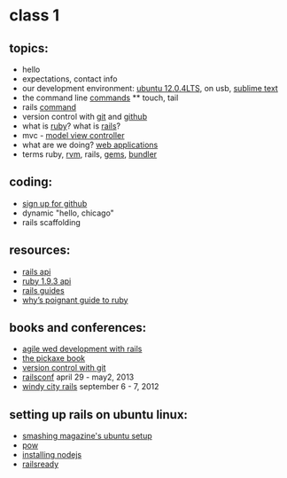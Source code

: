 # class 1

## topics:
* hello
* expectations, contact info
* our development environment: [ubuntu 12.0.4LTS](https://wiki.ubuntu.com/Releases), on usb, [sublime text](http://www.sublimetext.com/)
* the command line [commands](https://help.ubuntu.com/community/UsingTheTerminal#Commands)
** touch, tail
* rails [command](http://guides.rubyonrails.org/command_line.html)
* version control with [git](http://git-scm.com/book/en/Getting-Started-About-Version-Control) and [github](https://github.com/features/projects)
* what is [ruby](http://www.ruby-lang.org/en/about/)? what is [rails](http://guides.rubyonrails.org/getting_started.html#what-is-rails)?
* mvc - [model view controller](http://guides.rubyonrails.org/getting_started.html#the-mvc-architecture)
* what are we doing? [web applications](http://thepaisano.files.wordpress.com/2008/04/rails2.png)
* terms ruby, [rvm](https://rvm.io/), rails, [gems](http://rubygems.org/), [bundler](http://gembundler.com/)

## coding:

* [sign up for github](https://github.com/signup/free)
* dynamic "hello, chicago"
* rails scaffolding

## resources:

* [rails api](http://api.rubyonrails.org/)
* [ruby 1.9.3 api](http://www.ruby-doc.org/core-1.9.3/)
* [rails guides](http://guides.rubyonrails.org/)
* [why’s poignant guide to ruby](http://mislav.uniqpath.com/poignant-guide/)

## books and conferences:

* [agile wed development with rails](http://pragprog.com/book/rails4/agile-web-development-with-rails)
* [the pickaxe book](http://pragprog.com/book/ruby/programming-ruby)
* [version control with git](http://shop.oreilly.com/product/9780596520137.do)
* [railsconf](http://www.railsconf.com/2013) april 29 - may2, 2013
* [windy city rails](http://windycityrails.org/) september 6 - 7, 2012

## setting up rails on ubuntu linux:

* [smashing magazine's ubuntu setup](http://coding.smashingmagazine.com/2011/06/21/set-up-an-ubuntu-local-development-machine-for-ruby-on-rails/)
* [pow](https://github.com/ysbaddaden/pow/blob/linux/readme-linux.md)
* [installing nodejs](https://github.com/joyent/node/wiki/installing-node.js-via-package-manager)
* [railsready](https://github.com/joshfng/railsready)